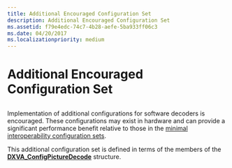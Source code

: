 ```yaml
---
title: Additional Encouraged Configuration Set
description: Additional Encouraged Configuration Set
ms.assetid: f79e4edc-74c7-4b28-aefe-5ba933ff06c3
ms.date: 04/20/2017
ms.localizationpriority: medium
---
```


# Additional Encouraged Configuration Set


## <span id="ddk_additional_encouraged_configuration_set_gg"></span><span id="DDK_ADDITIONAL_ENCOURAGED_CONFIGURATION_SET_GG"></span>


Implementation of additional configurations for software decoders is encouraged. These configurations may exist in hardware and can provide a significant performance benefit relative to those in the [minimal interoperability configuration sets](minimal-interoperability-configuration-sets.md).

This additional configuration set is defined in terms of the members of the [**DXVA\_ConfigPictureDecode**](https://msdn.microsoft.com/library/windows/hardware/ff563133) structure.

 

 





